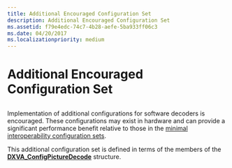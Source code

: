 ```yaml
---
title: Additional Encouraged Configuration Set
description: Additional Encouraged Configuration Set
ms.assetid: f79e4edc-74c7-4b28-aefe-5ba933ff06c3
ms.date: 04/20/2017
ms.localizationpriority: medium
---
```


# Additional Encouraged Configuration Set


## <span id="ddk_additional_encouraged_configuration_set_gg"></span><span id="DDK_ADDITIONAL_ENCOURAGED_CONFIGURATION_SET_GG"></span>


Implementation of additional configurations for software decoders is encouraged. These configurations may exist in hardware and can provide a significant performance benefit relative to those in the [minimal interoperability configuration sets](minimal-interoperability-configuration-sets.md).

This additional configuration set is defined in terms of the members of the [**DXVA\_ConfigPictureDecode**](https://msdn.microsoft.com/library/windows/hardware/ff563133) structure.

 

 





